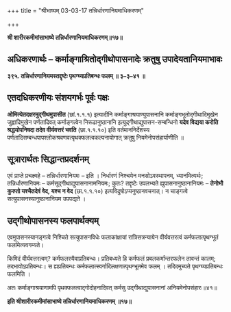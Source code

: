 +++
title = "श्रीभाष्यम् 03-03-17 तन्निर्धारणानियमाधिकरणम्"

+++


**श्री शारीरकमीमांसाभाष्ये तन्निर्धारणानियमाधिकरणम्॥१७॥**

## अधिकरणार्थः – कर्माङ्गाश्रितोद्गीथोपासनादेः क्रतुषु उपादेयतानियमाभावः

**३९५. तन्निर्धारणानियमस्तद्दृष्टेः पृथग्घ्यप्रतिबन्धः फलम् ॥ ३–३–४१ ॥**

## एतदधिकरणीयः संशयगर्भः पूर्वः पक्षः

**ओमित्येतदक्षरमुद्गीथमुपासीत** (छां.१.१.१) इत्यादीनि कर्माङ्गाश्रयाण्युपासनानि कर्माङ्गभूतोद्गीथादिमुखेन जुह्वादिमुखेन पर्णतादिवत् कर्माङ्गत्वेन निरूढानुष्ठानानि इत्युद्गीथाद्युपासन-सम्बन्धिनो **यदेव विद्यया करोति श्रद्धयोपनिषदा तदेव वीर्यवत्तरं भवति** (छा.१.१.१०) इति वर्तमाननिर्देशस्य पर्णतादिसम्बन्धपापश्लोकश्रवणवत्पृथक्फलत्वकल्पनायोगात् क्रतुषु नियमेनोपसंहार्याणीति ॥

## सूत्रारार्थतः सिद्धान्तप्रदर्शनम्

एवं प्राप्ते प्रचक्ष्महे – तन्निर्धारणानियमः – इति । निर्धारणं निश्चयेन मनसोऽवस्थापनम्, ध्यानमित्यर्थः; तन्निर्धारणानियमः – कर्मसूद्गीथाद्युपासनानामनियमः; कुतः? तद्दृष्टेः उपलभ्यते ह्युपासनानुष्ठानानियमः – **तेनोभौ कुरुतो यश्चैतदेवं वेद, यश्च न वेद** (छा.१.१.१०) इत्यविदुषोऽप्यनुष्ठानवचनात्। न चाङ्गत्वे सत्युपासनस्यानुष्ठानानियम उपपद्यते ।

## उद्गीथोपासनस्य फलपार्थक्यम्

एवमुपासनस्यानङ्गत्वे निश्चिते सत्युपासनविधेः फलाकांक्षायां रात्रिसत्रन्यायेन वीर्यवत्तरत्वं कर्मफलात्पृथग्भूतं फलमित्यवगम्यते।

किमिदं वीर्यवत्तरत्वम्? कर्मफलस्यैवाप्रतिबन्धः। प्रतिबध्यते हि कर्मफलं प्रबलकर्मान्तरफलेन तावन्तं कालम्; तदभावोऽप्रतिबन्धः। स ह्यप्रतिबन्धः कर्मफलात्स्वर्गादिलक्षणात्पृथग्भूतमेव फलम् । तदिदमुच्यते पृथग्घ्यप्रतिबन्धः फलमिति ।

अतः कर्माङ्गाश्रयाणामपि पृथक्फलत्वाद्गोदोहनादिवत् कर्मसु उद्गीथाद्युपासनानां अनियमेनोपसंहारः॥४१॥

**इति श्रीशारीरकमीमांसाभाष्ये तन्निर्धारणानियमाधिकरणम् ॥१७॥**


